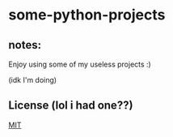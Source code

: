 # some-python-projects

## notes:

Enjoy using some of my useless projects :)

(idk I'm doing)

## License (lol i had one??)
[MIT](https://choosealicense.com/licenses/mit/)
